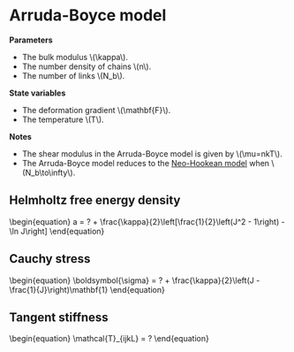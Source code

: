 # Arruda-Boyce model

**Parameters**

- The bulk modulus \\(\\kappa\\).
- The number density of chains \\(n\\).
- The number of links \\(N_b\\).

**State variables**

- The deformation gradient \\(\\mathbf{F}\\).
- The temperature \\(T\\).

**Notes**

- The shear modulus in the Arruda-Boyce model is given by \\(\mu=nkT\\).
- The Arruda-Boyce model reduces to the [Neo-Hookean model](neo-hookean.md) when \\(N_b\to\infty\\).

## Helmholtz free energy density

\\begin{equation}
    a = ? + \\frac{\\kappa}{2}\\left[\\frac{1}{2}\\left(J^2 - 1\\right) - \\ln J\\right]
\\end{equation}

## Cauchy stress

\\begin{equation}
    \\boldsymbol{\\sigma} = ? + \\frac{\\kappa}{2}\\left(J - \\frac{1}{J}\\right)\\mathbf{1}
\\end{equation}

## Tangent stiffness

\\begin{equation}
    \\mathcal{T}\_{ijkL} = ?
\\end{equation}
